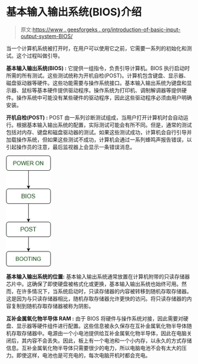 # 基本输入输出系统(BIOS)介绍

> 原文:[https://www . geesforgeks . org/introduction-of-basic-input-output-system-BIOS/](https://www.geeksforgeeks.org/introduction-of-basic-input-output-system-bios/)

当一个计算机系统被打开时，在用户可以使用它之前，它需要一系列的初始化和测试。这个过程叫做引导。

**基本输入输出系统(BIOS) :**
它提供一组指令，负责引导计算机。BIOS 执行启动时所需的所有测试。这些测试统称为开机自检(POST)。计算机包含键盘、显示器、磁盘驱动器等硬件。这些功能需要与操作系统接口。基本输入输出系统为键盘和显示器、鼠标等基本硬件提供驱动程序。操作系统为打印机、调制解调器等提供硬件。操作系统中可能没有某些硬件的驱动程序，因此这些驱动程序必须由用户明确安装。

**开机自检(POST) :**
POST 由一系列诊断测试组成，当用户打开计算机时会自动运行。根据基本输入输出系统的配置，实际测试可能会有所不同。但是，通常的测试包括对内存、键盘和磁盘驱动器的测试。如果这些测试成功，计算机会自行引导并加载操作系统，但如果这些测试不成功，计算机会通过一系列蜂鸣声报告错误，以引起操作员的注意，最后监视器上会显示一条错误消息。

![](img/bc46da47ee8b903e6d655deb8b432c1e.png)

**基本输入输出系统的位置:**
基本输入输出系统通常放置在计算机附带的只读存储器芯片中。这确保了即使硬盘被格式化或更换，基本输入输出系统也始终可用。然而，在许多情况下，当系统启动时，只读存储器的内容被转移到随机存取存储器。这是因为与只读存储器相比，随机存取存储器允许更快的访问。将只读存储器的内容复制到随机存取存储器被称为阴影。

**互补金属氧化物半导体 RAM :**
由于 BIOS 将硬件与操作系统对接，因此需要对硬盘、显示器等硬件组件进行配置。这些信息被永久保存在互补金属氧化物半导体随机存取存储器中。电源由一个小电池提供给互补金属氧化物半导体，因此在电脑关闭后，其内容不会丢失。因此，板上有一个电池和一个小内存，以永久的方式存储信息。互补金属氧化物半导体只需要很少的电力，所以电脑电池不会有太大的压力。即使这样，电池也是可充电的，每次电脑开机时都会充电。